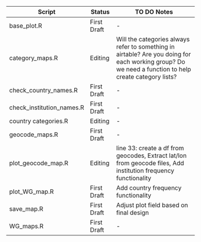 |Script | Status | TO DO Notes |
|-------|--------|-------|
| base_plot.R | First Draft | - | 
| category_maps.R | Editing | Will the categories always refer to something in airtable? Are you doing for each working group? Do we need a function to help create category lists? |
| check_country_names.R | First Draft | - |
| check_institution_names.R | First Draft | - |
| country categories.R | Editing | - |
| geocode_maps.R | First Draft | - |
| plot_geocode_map.R | Editing | line 33: create a df from geocodes, Extract lat/lon from geocode files, Add institution frequency functionality |
| plot_WG_map.R | First Draft | Add country frequency functionality |
| save_map.R | First Draft | Adjust plot field based on final design |
| WG_maps.R | First Draft | - |

